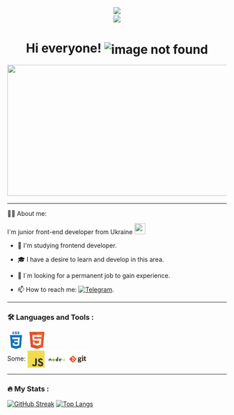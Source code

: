 
  <div id="header" align="center">
    <img src="https://media.giphy.com/media/bGgsc5mWoryfgKBx1u/giphy.gif" width="100"/>
  </div>

  <div id="badges" align="center"> 
    <a href="https://www.linkedin.com/in/serhii-mukhamedianov-4263a1230">
      <img src="https://img.shields.io/badge/LinkedIn-blue?logo=linkedin&logoColor=white&style=for-the-badge"/>
    </a>
  </div>

  <h1 align="center">
      Hi everyone!
      <img src="https://media.giphy.com/media/mYxaNIP9suGG4murEa/giphy.gif" width="80px" alt= "image not found"  align="center">
  </h1>
  
  <div align="center">
      <img src="https://media.giphy.com/media/3oEdv1vkhqxcynkB5C/giphy.gif" width="600" height="300"/>
  </div>
  
  ---
  
  :man_technologist: About me:
  
  I`m junior front-end developer from Ukraine <img src="https://media.giphy.com/media/VxKgxmwZOmsDga4KrR/giphy.gif" width="25" height="25px"/>
  
  - :closed_book: I'm studying frontend developer.

  - :mortar_board: I have a desire to learn and develop in this area.
  
  - :telescope: I`m looking for a permanent job to gain experience.

  - :mailbox: How to reach me: [![Telegram](https://img.shields.io/badge/-telegram-blue?style=flat&logo=telegram&logoColor=white)](https://t.me/boskolife).

  ---
  
  ### :hammer_and_wrench: Languages and Tools :
  
  <div>
    <img src="https://github.com/devicons/devicon/blob/master/icons/css3/css3-plain-wordmark.svg"  title="CSS3" alt="CSS" width="40" height="40"/>&nbsp;
    <img src="https://github.com/devicons/devicon/blob/master/icons/html5/html5-original.svg" title="HTML5" alt="HTML" width="40" height="40"/>&nbsp;
  
  
   <div>
     Some:  
      <img src="https://github.com/devicons/devicon/blob/master/icons/javascript/javascript-original.svg" align="center" title="JavaScript" alt="JavaScript" width="40"                     height="40"/>&nbsp;
      <img src="https://github.com/devicons/devicon/blob/master/icons/nodejs/nodejs-original-wordmark.svg" align="center" title="NodeJS" alt="NodeJS" width="40" height="40"/>&nbsp;
      <img src="https://github.com/devicons/devicon/blob/master/icons/git/git-original-wordmark.svg" align="center" title="Git" **alt="Git" width="40" height="40"/>
    </div>
  </div>
  
  ---
  
  
### :fire: My Stats :

[![GitHub Streak](http://github-readme-streak-stats.herokuapp.com?user=boskolife&theme=merko&hide_border=true&border_radius=5)](https://git.io/streak-stats)   [![Top Langs](https://github-readme-stats.vercel.app/api/top-langs/?username=boskolife&theme=merko&hide_border=true&border_radius=5&card_width=600&line_height=20)](https://github.com/anuraghazra/github-readme-stats)
  

